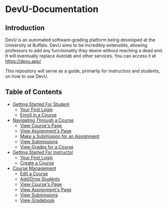 # DevU-Documentation

## Introduction

DevU is an automated software-grading platform being developed at the University at Buffalo. DevU aims to be incredibly extensible, allowing professors to add any functionality they desire without reaching a dead end. It will eventually replace Autolab and other services. You can access it at <https://devu.app/>

This repository will serve as a guide, primarily for instructors and students, on how to use DevU.

## Table of Contents
* [Getting Started For Student](Getting%20Started%20For%20Student.md)
    * [Your First Login](Getting%20started.md#your-first-login)
    * [Enroll in a Course](Getting%20started.md#Enroll-in-a-Course)
* [Navigating Through a Course](Navigating%20Through%20a%20Course.md)
    * [View Course's Page](Navigating%20Through%20a%20Course.md#View-Course-Page)
    * [View Assignment's Page](Navigating%20Through%20a%20Course.md#View-Assignment-Page)
    * [Make a Submission for an Assignment](Navigating%20Through%20a%20Course.md#Make-Submission)
    * [View Submissions](Navigating%20Through%20a%20Course.md#View-Submissions)
    * [View Grades for a Course](Navigating%20Through%20a%20Course.md#View-Gradebook)
* [Getting Started For Instructor](Getting%20started%20for%Instructor.md)
    * [Your First Login](Getting%20started%20for%Instructor.md#your-first-login)
    * [Create a Course](Getting%20started%20for%Instructor.md#Create-a-Course)
* [Course Management](Course%20Management.md#Create-a-Course)
    * [Edit a Course](Course%20Management.md#Edit-a-Course)
    * [Add/Drop Students](Course%20Management.md#Add-Drop-Students)
    * [View Course's Page](Course%20Management.md#View-Course's-Page)
    * [View Assignment's Page](Course%20Management.md#View-Assignment's-Page)
    * [View Submissions](Course%20Management.md#View-Submissions)
    * [View Gradebook](Course%20Management.md#Gradebook)

